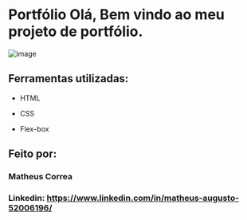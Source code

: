 # Portfólio Olá, Bem vindo ao meu projeto de portfólio.

![image]([https://freeimage.host/i/2B4AdKu](https://ibb.co/2hFR670))

## Ferramentas utilizadas:

* HTML

* CSS

* Flex-box

## Feito por:

### Matheus Correa

### Linkedin: https://www.linkedin.com/in/matheus-augusto-52006196/
